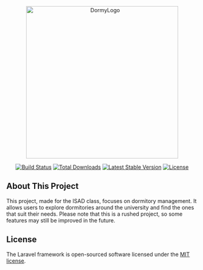 <p align="center"><a href="https://github.com/Zensos/DORMY?tab=readme-ov-file" target="_blank"><img src="https://i.imgur.com/gTSt5l8.png" width="400" alt="DormyLogo"></a></p>

<p align="center">
<a href="https://github.com/laravel/framework/actions"><img src="https://github.com/laravel/framework/workflows/tests/badge.svg" alt="Build Status"></a>
<a href="https://packagist.org/packages/laravel/framework"><img src="https://img.shields.io/packagist/dt/laravel/framework" alt="Total Downloads"></a>
<a href="https://packagist.org/packages/laravel/framework"><img src="https://img.shields.io/packagist/v/laravel/framework" alt="Latest Stable Version"></a>
<a href="https://packagist.org/packages/laravel/framework"><img src="https://img.shields.io/packagist/l/laravel/framework" alt="License"></a>
</p>

## About This Project

This project, made for the ISAD class, focuses on dormitory management. It allows users to explore dormitories around the university and find the ones that suit their needs.
Please note that this is a rushed project, so some features may still be improved in the future.

## License

The Laravel framework is open-sourced software licensed under the [MIT license](https://opensource.org/licenses/MIT).

